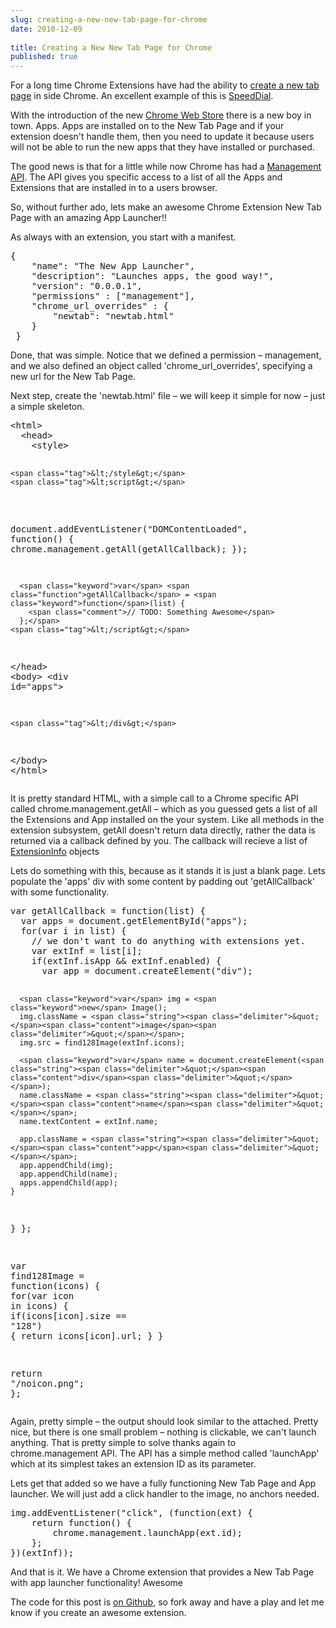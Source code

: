 ```yaml
---
slug: creating-a-new-new-tab-page-for-chrome
date: 2010-12-09
 
title: Creating a New New Tab Page for Chrome
published: true
---
```

<p>For a long time Chrome Extensions have had the ability to <a href="http://code.google.com/chrome/extensions/override.html">create a new tab page</a> in side Chrome.  An excellent example of this is <a href="https://chrome.google.com/webstore/detail/dgpdioedihjhncjafcpgbbjdpbbkikmi">SpeedDial</a>.</p>

<p>With the introduction of the new <a href="http://chrome.google.com/webstore">Chrome Web Store</a> there is a new boy in town.  Apps.  Apps are installed on to the New Tab Page and if your extension doesn't handle them, then you need to update it because users will not be able to run the new apps that they have installed or purchased.</p>

<p>The good news is that for a little while now Chrome has had a <a href="http://code.google.com/chrome/extensions/management.html">Management API</a>.  The API gives you specific access to a list of all the Apps and Extensions that are installed in to a users browser.</p>

<p>So, without further ado, lets make an awesome Chrome Extension New Tab Page with an amazing App Launcher!!</p>

<p>As always with an extension, you start with a manifest.</p>

<div class="CodeRay">
  <div class="code"><pre>{
    <span class="key"><span class="delimiter">&quot;</span><span class="content">name</span><span class="delimiter">&quot;</span></span>: <span class="string"><span class="delimiter">&quot;</span><span class="content">The New App Launcher</span><span class="delimiter">&quot;</span></span>,
    <span class="key"><span class="delimiter">&quot;</span><span class="content">description</span><span class="delimiter">&quot;</span></span>: <span class="string"><span class="delimiter">&quot;</span><span class="content">Launches apps, the good way!</span><span class="delimiter">&quot;</span></span>,
    <span class="key"><span class="delimiter">&quot;</span><span class="content">version</span><span class="delimiter">&quot;</span></span>: <span class="string"><span class="delimiter">&quot;</span><span class="content">0.0.0.1</span><span class="delimiter">&quot;</span></span>,
    <span class="key"><span class="delimiter">&quot;</span><span class="content">permissions</span><span class="delimiter">&quot;</span></span> : [<span class="string"><span class="delimiter">&quot;</span><span class="content">management</span><span class="delimiter">&quot;</span></span>],
    <span class="key"><span class="delimiter">&quot;</span><span class="content">chrome_url_overrides</span><span class="delimiter">&quot;</span></span> : {
        <span class="key"><span class="delimiter">&quot;</span><span class="content">newtab</span><span class="delimiter">&quot;</span></span>: <span class="string"><span class="delimiter">&quot;</span><span class="content">newtab.html</span><span class="delimiter">&quot;</span></span>
    }
 }</pre></div>
</div>


<p>Done, that was simple.  Notice that we defined a permission &ndash; management, and we also defined an object called 'chrome_url_overrides', specifying a new url for the New Tab Page.</p>

<p>Next step, create the 'newtab.html' file &ndash; we will keep it simple for now &ndash; just a simple skeleton.</p>

<div class="CodeRay">
  <div class="code"><pre><span class="tag">&lt;html&gt;</span>
  <span class="tag">&lt;head&gt;</span>
    <span class="tag">&lt;style&gt;</span>

    <span class="tag">&lt;/style&gt;</span>
    <span class="tag">&lt;script&gt;</span>
<span class="inline">      document.addEventListener(<span class="string"><span class="delimiter">&quot;</span><span class="content">DOMContentLoaded</span><span class="delimiter">&quot;</span></span>, <span class="keyword">function</span>() {
        chrome.management.getAll(getAllCallback);
      });

      <span class="keyword">var</span> <span class="function">getAllCallback</span> = <span class="keyword">function</span>(list) {
        <span class="comment">// TODO: Something Awesome</span>
      };</span>
    <span class="tag">&lt;/script&gt;</span>
  <span class="tag">&lt;/head&gt;</span>
  <span class="tag">&lt;body&gt;</span>
    <span class="tag">&lt;div</span> <span class="attribute-name">id</span>=<span class="string"><span class="delimiter">&quot;</span><span class="content">apps</span><span class="delimiter">&quot;</span></span><span class="tag">&gt;</span>

    <span class="tag">&lt;/div&gt;</span>
  <span class="tag">&lt;/body&gt;</span>
<span class="tag">&lt;/html&gt;</span></pre></div>
</div>


<p>It is pretty standard HTML, with a simple call to a Chrome specific API called chrome.management.getAll &ndash; which as you guessed gets a list of all the Extensions and App installed on the your system.  Like all methods in the extension subsystem, getAll doesn't return data directly, rather the data is returned via a callback defined by you.  The callback will recieve a list of <a href="http://code.google.com/chrome/extensions/management.html#type-ExtensionInfo">ExtensionInfo</a> objects</p>

<p>Lets do something with this, because as it stands it is just a blank page.  Lets populate the 'apps' div with some content by padding out 'getAllCallback' with some functionality.</p>

<div class="CodeRay">
  <div class="code"><pre><span class="keyword">var</span> <span class="function">getAllCallback</span> = <span class="keyword">function</span>(list) {
  <span class="keyword">var</span> apps = document.getElementById(<span class="string"><span class="delimiter">&quot;</span><span class="content">apps</span><span class="delimiter">&quot;</span></span>);
  <span class="keyword">for</span>(<span class="keyword">var</span> i <span class="keyword">in</span> list) {
    <span class="comment">// we don't want to do anything with extensions yet.</span>
    <span class="keyword">var</span> extInf = list[i];
    <span class="keyword">if</span>(extInf.isApp &amp;&amp; extInf.enabled) {
      <span class="keyword">var</span> app = document.createElement(<span class="string"><span class="delimiter">&quot;</span><span class="content">div</span><span class="delimiter">&quot;</span></span>);

      <span class="keyword">var</span> img = <span class="keyword">new</span> Image();
      img.className = <span class="string"><span class="delimiter">&quot;</span><span class="content">image</span><span class="delimiter">&quot;</span></span>;
      img.src = find128Image(extInf.icons);

      <span class="keyword">var</span> name = document.createElement(<span class="string"><span class="delimiter">&quot;</span><span class="content">div</span><span class="delimiter">&quot;</span></span>);
      name.className = <span class="string"><span class="delimiter">&quot;</span><span class="content">name</span><span class="delimiter">&quot;</span></span>;
      name.textContent = extInf.name;

      app.className = <span class="string"><span class="delimiter">&quot;</span><span class="content">app</span><span class="delimiter">&quot;</span></span>;
      app.appendChild(img);
      app.appendChild(name);
      apps.appendChild(app);
    }
  }
};

<span class="keyword">var</span> <span class="function">find128Image</span> = <span class="keyword">function</span>(icons) {
  <span class="keyword">for</span>(<span class="keyword">var</span> icon <span class="keyword">in</span> icons) {
    <span class="keyword">if</span>(icons[icon].size == <span class="string"><span class="delimiter">&quot;</span><span class="content">128</span><span class="delimiter">&quot;</span></span>) {
      <span class="keyword">return</span> icons[icon].url;
    }
  }

  <span class="keyword">return</span> <span class="string"><span class="delimiter">&quot;</span><span class="content">/noicon.png</span><span class="delimiter">&quot;</span></span>;
};</pre></div>
</div>


<p>Again, pretty simple &ndash; the output should look similar to the attached.  Pretty nice, but there is one small problem &ndash; nothing is clickable, we can't launch anything.  That is pretty simple to solve thanks again to chrome.management API.  The API has a simple method called 'launchApp' which at its simplest takes an extension ID as its parameter.</p>

<p>Lets get that added so we have a fully functioning New Tab Page and App launcher.  We will just add a click handler to the image, no anchors needed.</p>

<div class="CodeRay">
  <div class="code"><pre>img.addEventListener(<span class="string"><span class="delimiter">&quot;</span><span class="content">click</span><span class="delimiter">&quot;</span></span>, (<span class="keyword">function</span>(ext) {
    <span class="keyword">return</span> <span class="keyword">function</span>() {
        chrome.management.launchApp(ext.id);
    };
})(extInf));</pre></div>
</div>


<p>And that is it.  We have a Chrome extension that provides a New Tab Page with app launcher functionality!  Awesome</p>

<p>The code for this post is <a href="https://github.com/PaulKinlan/New-App-Launcher">on Github</a>, so fork away and have a play and let me know if you create an awesome extension.</p>

